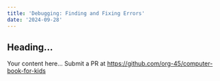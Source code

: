 ```yaml
---
title: 'Debugging: Finding and Fixing Errors'
date: '2024-09-28'
---
```


## Heading...
Your content here...
Submit a PR at https://github.com/org-45/computer-book-for-kids
